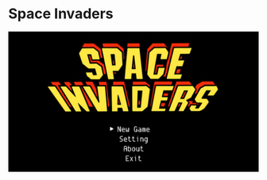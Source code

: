 # Space Invaders

![alt text](https://github.com/mahmoudi-1798/Space-Invaders/blob/v2.0/archive/Game.png?raw=true)